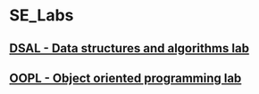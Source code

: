 # SE_Labs

## [DSAL - Data structures and algorithms lab](https://github.com/GopalSaraf/SE_Labs/tree/main/DSAL)

## [OOPL - Object oriented programming lab](https://github.com/GopalSaraf/SE_Labs/tree/main/OOPL)
